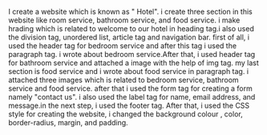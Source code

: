 I create a website which is known as " Hotel". i create three section in this website like room 
service, bathroom service, and food service. i make hrading which is related to welcome to our 
hotel in heading tag.i also used the division tag, unordered list, article tag and navigation bar.
first of all, i used the header tag for bedroom service and after this tag i used the paragraph tag.
i wrote about bedroom service.After that, i used header tag for bathroom service and attached a image
with the help of img tag. my last section is food service and i wrote about food service in paragraph tag.
i attached three images which is related to bedroom service, bathroom service and food service.
after that i used the form tag for creating a form namely "contact us". i also used the label tag for name, 
email address, and message.in the next step, i used the footer tag.
   After that, i used the CSS style for creating the website, i changed the background colour 
, color, border-radius, margin, and padding.
